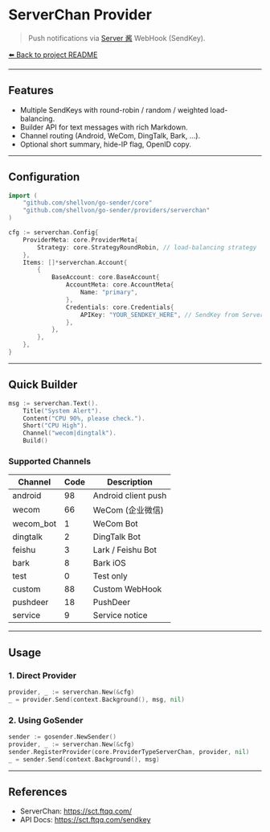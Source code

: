 # ServerChan Provider

> Push notifications via [Server 酱](https://sct.ftqq.com/) WebHook (SendKey).

[⬅️ Back to project README](../../README.md)

---

## Features

- Multiple SendKeys with round-robin / random / weighted load-balancing.
- Builder API for text messages with rich Markdown.
- Channel routing (Android, WeCom, DingTalk, Bark, …).
- Optional short summary, hide-IP flag, OpenID copy.

---

## Configuration

```go
import (
    "github.com/shellvon/go-sender/core"
    "github.com/shellvon/go-sender/providers/serverchan"
)

cfg := serverchan.Config{
    ProviderMeta: core.ProviderMeta{
        Strategy: core.StrategyRoundRobin, // load-balancing strategy
    },
    Items: []*serverchan.Account{
        {
            BaseAccount: core.BaseAccount{
                AccountMeta: core.AccountMeta{
                    Name: "primary",
                },
                Credentials: core.Credentials{
                    APIKey: "YOUR_SENDKEY_HERE", // SendKey from ServerChan
                },
            },
        },
    },
}
```

---

## Quick Builder

```go
msg := serverchan.Text().
    Title("System Alert").
    Content("CPU 90%, please check.").
    Short("CPU High").
    Channel("wecom|dingtalk").
    Build()
```

### Supported Channels

| Channel   | Code | Description         |
| --------- | ---- | ------------------- |
| android   | 98   | Android client push |
| wecom     | 66   | WeCom (企业微信)    |
| wecom_bot | 1    | WeCom Bot           |
| dingtalk  | 2    | DingTalk Bot        |
| feishu    | 3    | Lark / Feishu Bot   |
| bark      | 8    | Bark iOS            |
| test      | 0    | Test only           |
| custom    | 88   | Custom WebHook      |
| pushdeer  | 18   | PushDeer            |
| service   | 9    | Service notice      |

---

## Usage

### 1. Direct Provider

```go
provider, _ := serverchan.New(&cfg)
_ = provider.Send(context.Background(), msg, nil)
```

### 2. Using GoSender

```go
sender := gosender.NewSender()
provider, _ := serverchan.New(&cfg)
sender.RegisterProvider(core.ProviderTypeServerChan, provider, nil)
_ = sender.Send(context.Background(), msg)
```

---

## References

- ServerChan: <https://sct.ftqq.com/>
- API Docs: <https://sct.ftqq.com/sendkey>
